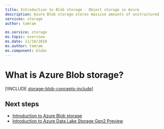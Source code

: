 ```yaml
---
title: Introduction to Blob storage - Object storage in Azure
description: Azure Blob storage stores massive amounts of unstructured object data, such as text or binary data. Blob storage also supports Azure Data Lake Storage Gen2 for big data analytics.  
services: storage
author: tamram

ms.service: storage
ms.topic: overview
ms.date: 11/19/2018
ms.author: tamram
ms.component: blobs
---
```


# What is Azure Blob storage? 

[!INCLUDE [storage-blob-concepts-include](../../../includes/storage-blob-concepts-include.md)]

## Next steps

- [Introduction to Azure Blob storage](storage-blobs-introduction.md)
- [Introduction to Azure Data Lake Storage Gen2 Preview](../data-lake-storage/introduction.md)
